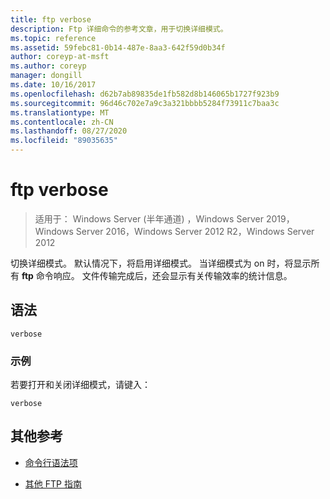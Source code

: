 ```yaml
---
title: ftp verbose
description: Ftp 详细命令的参考文章，用于切换详细模式。
ms.topic: reference
ms.assetid: 59febc81-0b14-487e-8aa3-642f59d0b34f
author: coreyp-at-msft
ms.author: coreyp
manager: dongill
ms.date: 10/16/2017
ms.openlocfilehash: d62b7ab89835de1fb582d8b146065b1727f923b9
ms.sourcegitcommit: 96d46c702e7a9c3a321bbbb5284f73911c7baa3c
ms.translationtype: MT
ms.contentlocale: zh-CN
ms.lasthandoff: 08/27/2020
ms.locfileid: "89035635"
---
```

# <a name="ftp-verbose"></a>ftp verbose

> 适用于： Windows Server (半年通道) ，Windows Server 2019，Windows Server 2016，Windows Server 2012 R2，Windows Server 2012

切换详细模式。 默认情况下，将启用详细模式。 当详细模式为 on 时，将显示所有 **ftp** 命令响应。 文件传输完成后，还会显示有关传输效率的统计信息。

## <a name="syntax"></a>语法

```
verbose
```

### <a name="examples"></a>示例

若要打开和关闭详细模式，请键入：

```
verbose
```

## <a name="additional-references"></a>其他参考

- [命令行语法项](command-line-syntax-key.md)

- [其他 FTP 指南](/previous-versions/orphan-topics/ws.10/cc756013(v=ws.10))
